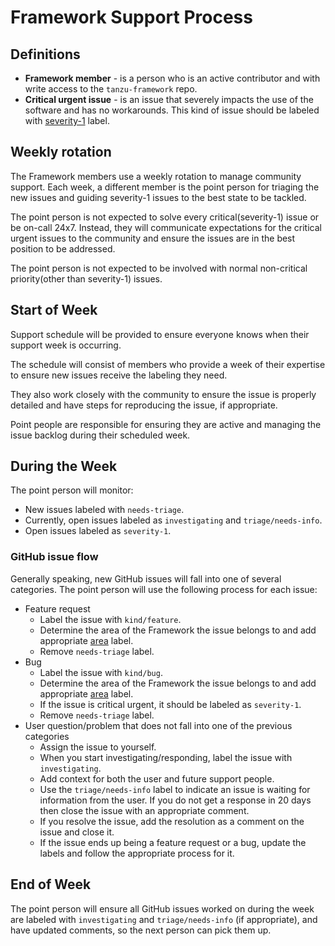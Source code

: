 # Framework Support Process

## Definitions

* **Framework member** - is a person who is an active contributor and with
  write access to the `tanzu-framework` repo.
* **Critical urgent issue** - is an issue that severely impacts the use of the
  software and has no workarounds. This kind of issue should be labeled with
  [severity-1](severity-definitions.md#severity-1) label.

## Weekly rotation

The Framework members use a weekly rotation to manage community support.
Each week, a different member is the point person for triaging the new issues
and guiding severity-1 issues to the best state to be tackled.

The point person is not expected to solve every critical(severity-1) issue or
be on-call 24x7. Instead, they will communicate expectations for the critical
urgent issues to the community and ensure the issues are in the best position
to be addressed.

The point person is not expected to be involved with normal non-critical
priority(other than severity-1) issues.

## Start of Week

Support schedule will be provided to ensure everyone knows when their support
week is occurring.

The schedule will consist of members who provide a week of their expertise to
ensure new issues receive the labeling they need.

They also work closely with the community to ensure the issue is properly
detailed and have steps for reproducing the issue, if appropriate.

Point people are responsible for ensuring they are active and managing the
issue backlog during their scheduled week.

## During the Week

The point person will monitor:

* New issues labeled with `needs-triage`.
* Currently, open issues labeled as `investigating` and `triage/needs-info`.
* Open issues labeled as `severity-1`.

### GitHub issue flow

Generally speaking, new GitHub issues will fall into one of several categories.
The point person will use the following process for each issue:

* Feature request
  * Label the issue with `kind/feature`.
  * Determine the area of the Framework the issue belongs to and add appropriate
    [area](https://github.com/vmware-tanzu/tanzu-framework/labels?q=area) label.
  * Remove `needs-triage` label.
* Bug
  * Label the issue with `kind/bug`.
  * Determine the area of the Framework the issue belongs to and add appropriate
    [area](https://github.com/vmware-tanzu/tanzu-framework/labels?q=area) label.
  * If the issue is critical urgent, it should be labeled as `severity-1`.
  * Remove `needs-triage` label.
* User question/problem that does not fall into one of the previous categories
  * Assign the issue to yourself.
  * When you start investigating/responding, label the issue with `investigating`.
  * Add context for both the user and future support people.
  * Use the `triage/needs-info` label to indicate an issue is waiting for
  information from the user. If you do not get a response in 20 days then close
  the issue with an appropriate comment.
  * If you resolve the issue, add the resolution as a comment on the issue and
  close it.
  * If the issue ends up being a feature request or a bug, update the labels
  and follow the appropriate process for it.

## End of Week

The point person will ensure all GitHub issues worked on during the week are
labeled with `investigating` and `triage/needs-info` (if appropriate), and have
updated comments, so the next person can pick them up.
